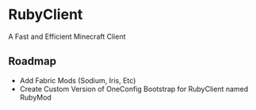 # RubyClient
A Fast and Efficient Minecraft Client

## Roadmap
- Add Fabric Mods (Sodium, Iris, Etc)
- Create Custom Version of OneConfig Bootstrap for RubyClient named RubyMod
